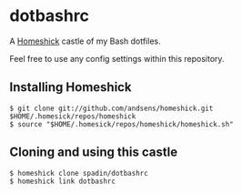 # dotbashrc

A [Homeshick](https://github.com/andsens/homeshick) castle of my Bash dotfiles.

Feel free to use any config settings within this repository.

## Installing Homeshick

    $ git clone git://github.com/andsens/homeshick.git $HOME/.homesick/repos/homeshick
    $ source "$HOME/.homesick/repos/homeshick/homeshick.sh"

## Cloning and using this castle

    $ homeshick clone spadin/dotbashrc
    $ homeshick link dotbashrc
